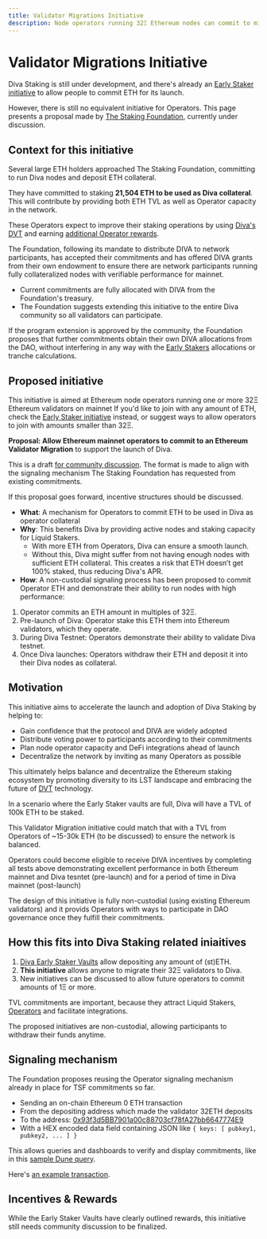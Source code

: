 ```yaml
---
title: Validator Migrations Initiative
description: Node operators running 32Ξ Ethereum nodes can commit to migrate to Diva to support its launch
---
```


# Validator Migrations Initiative

Diva Staking is still under development, and there's already an [Early Staker initiative](early_stakers) to allow people to commit ETH for its launch.

However, there is still no equivalent initiative for Operators. This page presents a proposal made by [The Staking Foundation](foundation), currently under discussion.

## Context for this initiative

Several large ETH holders approached The Staking Foundation, committing to run Diva nodes and deposit ETH collateral.

They have committed to staking **21,504 ETH to be used as Diva collateral**. This will contribute by providing both ETH TVL as well as Operator capacity in the network.

These Operators expect to improve their staking operations by using [Diva's DVT](dvt) and earning [additional Operator rewards](economics).

The Foundation, following its mandate to distribute DIVA to network participants, has accepted their commitments and has offered DIVA grants from their own endowment to ensure there are network participants running fully collateralized nodes with verifiable performance for mainnet.

- Current commitments are fully allocated with DIVA from the Foundation's treasury.
- The Foundation suggests extending this initiative to the entire Diva community so all validators can participate.

If the program extension is approved by the community, the Foundation proposes that further commitments obtain their own DIVA allocations from the DAO, without interfering in any way with the [Early Stakers](early_stakers) allocations or tranche calculations.

## Proposed initiative

This initiative is aimed at Ethereum node operators running one or more 32Ξ Ethereum validators on mainnet If you'd like to join with any amount of ETH, check the [Early Staker initiative](early_stakers) instead, or suggest ways to allow operators to join with amounts smaller than 32Ξ.

**Proposal: Allow Ethereum mainnet operators to commit to an Ethereum Validator Migration** to support the launch of Diva.

This is a draft [for community discussion](https://discord.com/channels/1041618287500460083/1163123300789125222). The format is made to align with the signaling mechanism The Staking Foundation has requested from existing commitments.

If this proposal goes forward, incentive structures should be discussed.

- **What**: A mechanism for Operators to commit ETH to be used in Diva as operator collateral
- **Why**: This benefits Diva by providing active nodes and staking capacity for Liquid Stakers.
    - With more ETH from Operators, Diva can ensure a smooth launch.
    - Without this, Diva might suffer from not having enough nodes with sufficient ETH collateral. This creates a risk that ETH doesn’t get 100% staked, thus reducing Diva's APR.
- **How**: A non-custodial signaling process has been proposed to commit Operator ETH and demonstrate their ability to run nodes with high performance:
1. Operator commits an ETH amount in multiples of 32Ξ.
2. Pre-launch of Diva: Operator stake this ETH them into Ethereum validators, which they operate.
3. During Diva Testnet: Operators demonstrate their ability to validate Diva testnet.
4. Once Diva launches: Operators withdraw their ETH and deposit it into their Diva nodes as collateral.

## Motivation

This initiative aims to accelerate the launch and adoption of Diva Staking by helping to:

-   Gain confidence that the protocol and DIVA are widely adopted
-   Distribute voting power to participants according to their commitments
-   Plan node operator capacity and DeFi integrations ahead of launch
-   Decentralize the network by inviting as many Operators as possible

This ultimately helps balance and decentralize the Ethereum staking ecosystem by promoting diversity to its LST landscape and embracing the future of [DVT](dvt) technology.


In a scenario where the Early Staker vaults are full, Diva will have a TVL of 100k ETH to be staked.

This Validator Migration initiative could match that with a TVL from Operators of ~15-30k ETH (to be discussed) to ensure the network is balanced.

Operators could become eligible to receive DIVA incentives by completing all tests above demonstrating excellent performance in both Ethereum mainnet and Diva tesntet (pre-launch) and for a period of time in Diva mainnet (post-launch)

The design of this initiative is fully non-custodial (using existing Ethereum validators) and it provids Operators with ways to participate in DAO governance once they fulfill their commitments.


## How this fits into Diva Staking related iniaitives

1. [Diva Early Staker Vaults](early_stakers) allow depositing any amount of (st)ETH.
2. **This initiative** allows anyone to migrate their 32Ξ validators to Diva.
3. New initiatives can be discussed to allow future operators to commit amounts of 1Ξ or more.

TVL commitments are important, because they attract Liquid Stakers, [Operators](participants#operators) and facilitate integrations.

The proposed initiatives are non-custodial, allowing participants to withdraw their funds anytime.

## Signaling mechanism

The Foundation proposes reusing the Operator signaling mechanism already in place for TSF commitments so far.

- Sending an on-chain Ethereum 0 ETH transaction
- From the depositing address which made the validator 32ETH deposits
- To the address: [0x93f3d5BB7901a00c88703cf78fA27bb6647774E9](https://etherscan.io/address/0x93f3d5BB7901a00c88703cf78fA27bb6647774E9)
- With a HEX encoded data field containing JSON like `{ keys: [ pubkey1, pubkey2, ... ] }`

This allows queries and dashboards to verify and display commitments, like in this [sample Dune query](https://dune.com/queries/3102029).

Here's [an example transaction](https://etherscan.io/tx/0xe90ce03b8c10dcf57f27c50159fa3c1187d2bcf7950002e31668b798ce9fe127).

## Incentives & Rewards

While the Early Staker Vaults have clearly outlined rewards, this initiative still needs community discussion to be finalized.
